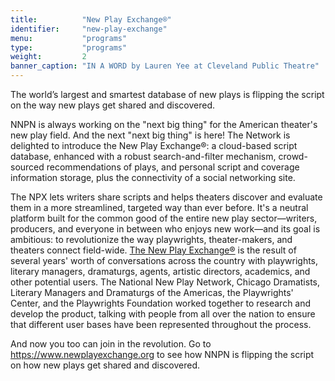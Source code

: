 ```yaml
---
title:          "New Play Exchange®"
identifier:     "new-play-exchange"
menu:           "programs"
type:           "programs"
weight:         2
banner_caption: "IN A WORD by Lauren Yee at Cleveland Public Theatre"
---
```


<span class="lead-in">The world’s largest and smartest database of new plays is flipping the script on the way new plays get shared and discovered.</span>

NNPN is always working on the "next big thing" for the American theater's new play field.  And the next "next big thing" is here! The Network is delighted to introduce the New Play Exchange®: a cloud-based script database, enhanced with a robust search-and-filter mechanism, crowd-sourced recommendations of plays, and personal script and coverage information storage, plus the connectivity of a social networking site.

The NPX lets writers share scripts and helps theaters discover and evaluate them in a more streamlined, targeted way than ever before. It's a neutral platform built for the common good of the entire new play sector—writers, producers, and everyone in between who enjoys new work—and its goal is ambitious: to revolutionize the way playwrights, theater-makers, and theaters connect field-wide. [The New Play Exchange®](//www.newplayexchange.org) is the result of several years' worth of conversations across the country with playwrights, literary managers, dramaturgs, agents, artistic directors, academics, and other potential users. The National New Play Network, Chicago Dramatists, Literary Managers and Dramaturgs of the Americas, the Playwrights' Center, and the Playwrights Foundation worked together to research and develop the product, talking with people from all over the nation to ensure that different user bases have been represented throughout the process.

And now you too can join in the revolution.  Go to https://www.newplayexchange.org to see how NNPN is flipping the script on how new plays get shared and discovered.
